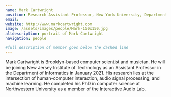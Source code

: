 ```yaml
---
name: Mark Cartwright
position: Research Assistant Professor, New York University, Department of Computer Science and Engineering
email: 
website: http://www.markcartwright.com
image: /assets/images/people/Mark-150x150.jpg
altdescription: portrait of Mark Cartwright
navigation: people

#full description of member goes below the dashed line
---
```

Mark Cartwright is Brooklyn-based computer scientist and musician. He will be joining New Jersey Institute of Technology as an Assistant Professor in the Department of Informatics in January 2021. His research lies at the intersection of human-computer interaction, audio signal processing, and machine learning. He completed his PhD in computer science at Northwestern University as a member of the Interactive Audio Lab.